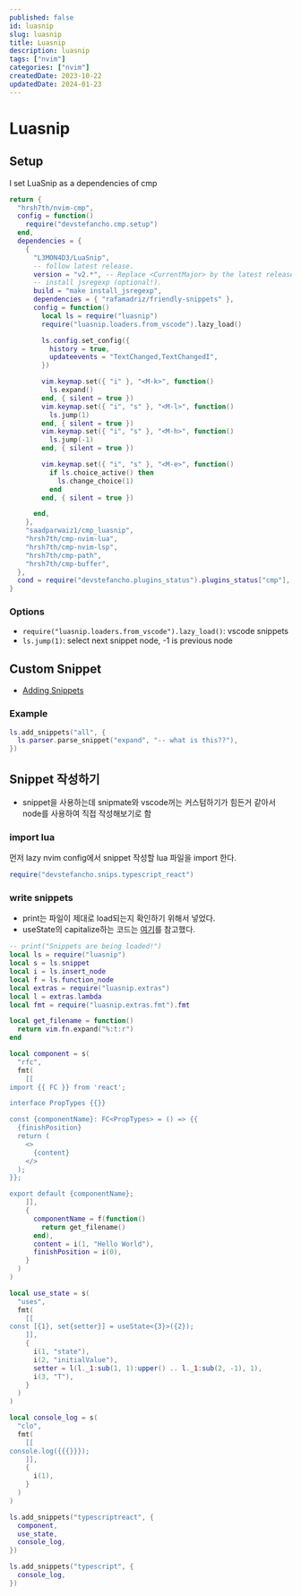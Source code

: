 ```yaml
---
published: false
id: luasnip
slug: luasnip
title: Luasnip
description: luasnip
tags: ["nvim"]
categories: ["nvim"]
createdDate: 2023-10-22
updatedDate: 2024-01-23
---
```


# Luasnip

## Setup

I set LuaSnip as a dependencies of cmp
```lua
return {
  "hrsh7th/nvim-cmp",
  config = function()
    require("devstefancho.cmp.setup")
  end,
  dependencies = {
    {
      "L3MON4D3/LuaSnip",
      -- follow latest release.
      version = "v2.*", -- Replace <CurrentMajor> by the latest released major (first number of latest release)
      -- install jsregexp (optional!).
      build = "make install_jsregexp",
      dependencies = { "rafamadriz/friendly-snippets" },
      config = function()
        local ls = require("luasnip")
        require("luasnip.loaders.from_vscode").lazy_load()

        ls.config.set_config({
          history = true,
          updateevents = "TextChanged,TextChangedI",
        })

        vim.keymap.set({ "i" }, "<M-k>", function()
          ls.expand()
        end, { silent = true })
        vim.keymap.set({ "i", "s" }, "<M-l>", function()
          ls.jump(1)
        end, { silent = true })
        vim.keymap.set({ "i", "s" }, "<M-h>", function()
          ls.jump(-1)
        end, { silent = true })

        vim.keymap.set({ "i", "s" }, "<M-e>", function()
          if ls.choice_active() then
            ls.change_choice(1)
          end
        end, { silent = true })

      end,
    },
    "saadparwaiz1/cmp_luasnip",
    "hrsh7th/cmp-nvim-lua",
    "hrsh7th/cmp-nvim-lsp",
    "hrsh7th/cmp-path",
    "hrsh7th/cmp-buffer",
  },
  cond = require("devstefancho.plugins_status").plugins_status["cmp"],
}
```

### Options
- `require("luasnip.loaders.from_vscode").lazy_load()`: vscode snippets
- `ls.jump(1)`: select next snippet node, -1 is previous node


## Custom Snippet
- [Adding Snippets](https://github.com/L3MON4D3/LuaSnip/blob/master/DOC.md#adding-snippets)

### Example
```lua
ls.add_snippets("all", {
  ls.parser.parse_snippet("expand", "-- what is this??"),
})
```

## Snippet 작성하기
- snippet을 사용하는데 snipmate와 vscode꺼는 커스텀하기가 힘든거 같아서 node를 사용하여 직접 작성해보기로 함

### import lua
먼저 lazy nvim config에서 snippet 작성할 lua 파일을 import 한다.
```lua
require("devstefancho.snips.typescript_react")
```

### write snippets
- print는 파일이 제대로 load되는지 확인하기 위해서 넣었다.
- useState의 capitalize하는 코드는 [여기](https://github.com/L3MON4D3/LuaSnip/discussions/538)를 참고했다.
```lua
-- print("Snippets are being loaded!")
local ls = require("luasnip")
local s = ls.snippet
local i = ls.insert_node
local f = ls.function_node
local extras = require("luasnip.extras")
local l = extras.lambda
local fmt = require("luasnip.extras.fmt").fmt

local get_filename = function()
  return vim.fn.expand("%:t:r")
end

local component = s(
  "rfc",
  fmt(
    [[
import {{ FC }} from 'react';

interface PropTypes {{}}

const {componentName}: FC<PropTypes> = () => {{
  {finishPosition}
  return (
    <>
      {content}
    </>
  );
}};

export default {componentName};
    ]],
    {
      componentName = f(function()
        return get_filename()
      end),
      content = i(1, "Hello World"),
      finishPosition = i(0),
    }
  )
)

local use_state = s(
  "uses",
  fmt(
    [[
const [{1}, set{setter}] = useState<{3}>({2});
    ]],
    {
      i(1, "state"),
      i(2, "initialValue"),
      setter = l(l._1:sub(1, 1):upper() .. l._1:sub(2, -1), 1),
      i(3, "T"),
    }
  )
)

local console_log = s(
  "clo",
  fmt(
    [[
console.log({{{}}});
    ]],
    {
      i(1),
    }
  )
)

ls.add_snippets("typescriptreact", {
  component,
  use_state,
  console_log,
})

ls.add_snippets("typescript", {
  console_log,
})
```
